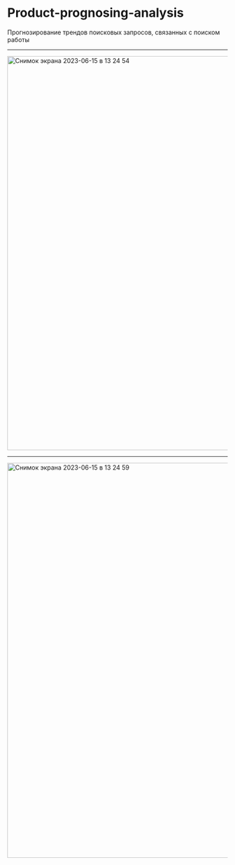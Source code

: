 # Product-prognosing-analysis
Прогнозирование трендов поисковых запросов, связанных с поиском работы

---
<img width="901" alt="Снимок экрана 2023-06-15 в 13 24 54" src="https://github.com/imunellka/Product-prognosing-analysis/assets/107074158/30716123-2ba6-4658-882c-20581819d0cd">

---

<img width="903" alt="Снимок экрана 2023-06-15 в 13 24 59" src="https://github.com/imunellka/Product-prognosing-analysis/assets/107074158/2b6a6b8f-cad1-47d7-93cf-72bd6568bfa7">

